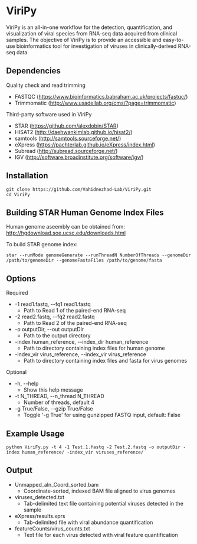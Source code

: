 # ViriPy
ViriPy is an all-in-one workflow for the detection, quantification, and visualization of viral species from RNA-seq data acquired from clinical samples. The objective of ViriPy is to provide an accessible and easy-to-use bioinformatics tool for investigation of viruses in clinically-derived RNA-seq data.

## Dependencies

Quality check and read trimming
* FASTQC (https://www.bioinformatics.babraham.ac.uk/projects/fastqc/)
* Trimmomatic (http://www.usadellab.org/cms/?page=trimmomatic)

Third-party software used in ViriPy
* STAR (https://github.com/alexdobin/STAR)
* HISAT2 (http://daehwankimlab.github.io/hisat2/)
* samtools (http://samtools.sourceforge.net/)
* eXpress (https://pachterlab.github.io/eXpress/index.html)
* Subread (http://subread.sourceforge.net/)
* IGV (http://software.broadinstitute.org/software/igv/)

## Installation
```
git clone https://github.com/Vahidnezhad-Lab/ViriPy.git
cd ViriPy
```
## Building STAR Human Genome Index Files
Human genome aseembly can be obtained from: http://hgdownload.soe.ucsc.edu/downloads.html

To build STAR genome index:
```
star --runMode genomeGenerate --runThreadN NumberOfThreads --genomeDir /path/to/genomeDir --genomeFastaFiles /path/to/genome/fasta
```
## Options
Required
* -1 read1.fastq, --fq1 read1.fastq
	- Path to Read 1 of the paired-end RNA-seq
* -2 read2.fastq, --fq2 read2.fastq
	- Path to Read 2 of the paired-end RNA-seq
* -o outputDir, --out outputDir	
	- Path to the output directory
* -index human_reference, --index_dir human_reference
	- Path to directory containing index files for human genome
* -index_vir virus_reference, --index_vir virus_reference
	- Path to directory containing index files and fasta for virus genomes

Optional
* -h, --help
	- Show this help message
* -t N_THREAD, --n_thread N_THREAD
	- Number of threads, default 4
* -g True/False, --gzip True/False
	- Toggle '-g True' for using gunzipped FASTQ input, default: False

## Example Usage
```
python ViriFy.py -t 4 -1 Test.1.fastq -2 Test.2.fastq -o outputDir -index human_reference/ -index_vir viruses_reference/
```

## Output
* Unmapped_aln_Coord_sorted.bam
	- Coordinate-sorted, indexed BAM file aligned to virus genomes
* viruses_detected.txt
	- Tab-delimited text file containing potential viruses detected in the sample
* eXpress/results.xprs
	- Tab-delimited file with viral abundance quantification
* featureCounts/virus_counts.txt
	- Text file for each virus detected with viral feature quantification
